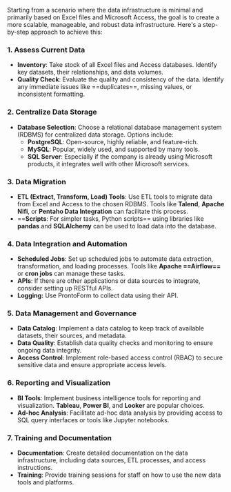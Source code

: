 Starting from a scenario where the data infrastructure is minimal and primarily based on Excel files and Microsoft Access, the goal is to create a more scalable, manageable, and robust data infrastructure. Here's a step-by-step approach to achieve this:

### 1. Assess Current Data

- **Inventory**: Take stock of all Excel files and Access databases. Identify key datasets, their relationships, and data volumes.
- **Quality Check**: Evaluate the quality and consistency of the data. Identify any immediate issues like ==duplicates==, missing values, or inconsistent formatting.

### 2. Centralize Data Storage

- **Database Selection**: Choose a relational database management system (RDBMS) for centralized data storage. Options include:
    - **PostgreSQL**: Open-source, highly reliable, and feature-rich.
    - **MySQL**: Popular, widely used, and supported by many tools.
    - **SQL Server**: Especially if the company is already using Microsoft products, it integrates well with other Microsoft services.

### 3. Data Migration

- **ETL (Extract, Transform, Load) Tools**: Use ETL tools to migrate data from Excel and Access to the chosen RDBMS. Tools like **Talend**, **Apache Nifi**, or **Pentaho Data Integration** can facilitate this process.
- ==**Scripts**: For simpler tasks, Python scripts== using libraries like **pandas** and **SQLAlchemy** can be used to load data into the database.

### 4. Data Integration and Automation

- **Scheduled Jobs**: Set up scheduled jobs to automate data extraction, transformation, and loading processes. Tools like **Apache ==Airflow==** or **cron jobs** can manage these tasks.
- **APIs**: If there are other applications or data sources to integrate, consider setting up RESTful APIs.
- **Logging:** Use ProntoForm to collect data using their API.

### 5. Data Management and Governance

- **Data Catalog**: Implement a data catalog to keep track of available datasets, their sources, and metadata.
- **Data Quality**: Establish data quality checks and monitoring to ensure ongoing data integrity.
- **Access Control**: Implement role-based access control (RBAC) to secure sensitive data and ensure appropriate access levels.

### 6. Reporting and Visualization

- **BI Tools**: Implement business intelligence tools for reporting and visualization. **Tableau**, **Power BI**, and **Looker** are popular choices.
- **Ad-hoc Analysis**: Facilitate ad-hoc data analysis by providing access to SQL query interfaces or tools like Jupyter notebooks.

### 7. Training and Documentation

- **Documentation**: Create detailed documentation on the data infrastructure, including data sources, ETL processes, and access instructions.
- **Training**: Provide training sessions for staff on how to use the new data tools and platforms.